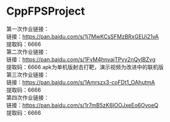 # CppFPSProject
第一次作业链接：  
链接：https://pan.baidu.com/s/1j7MwKCsSFMzBRxGEUi21vA  
提取码：6666  
第二次作业链接：  
链接：https://pan.baidu.com/s/1FvM4hnyajTPvy2nQyIBZvg  
提取码：6666   apk为单机版射击打靶，演示视频为改进中的联机版  
第三次作业链接：  
链接：https://pan.baidu.com/s/1Amrszx3-coFDt1_OAhutmA   
提取码：6666   
第四次作业链接：  
链接：https://pan.baidu.com/s/1r7mB5zK6IOOJxeEo6OyoeQ  
提取码：6666  
